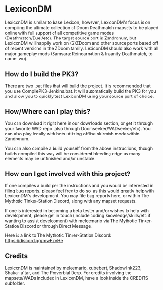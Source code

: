 # LexiconDM
LexiconDM is similar to base Lexicon, however, LexiconDM's focus is on compiling the ultimate collection of Doom Deathmatch mapsets to be played online with full support of all competitive game modes (Deathmatch/Duel/etc). The target source port is Zandronum, but LexiconDM will happily work on (G)ZDoom and other source ports based off of recent versions in the ZDoom family. LexiconDM should also work with all major gameplay mods (Samsara: Reincarnation & Insanity Deathmatch, to name two).

## How do I build the PK3?
There are two .bat files that will build the project. It is recommended that you use CompilePK3-Jenkins.bat. It will automatically build the PK3 for you and allow you to quickly test LexiconDM using your source port of choice.

## How/Where can I play this?
You can download it right here in our downloads section, or get it through your favorite WAD repo (also through Doomseeker/WADseeker/etc). You can also play locally with bots utilizing offline skirmish mode within Zandronum.

You can also compile a build yourself from the above instructions, though builds compiled this way will be considered bleeding edge as many elements may be unfinished and/or unstable.

## How can I get involved with this project?

If one compiles a build per the instructions and you would be interested in filing bug reports, please feel free to do so, as this would greatly help with LexiconDM's development. You may file bug reports here, or within The Mythotic Tinker-Station Discord, along with any mapset requests.

If one is interested in becoming a beta tester and/or wishes to help with development, please get in touch (include coding knowledge/skills/etc if wanting to assist development) with meleemario via The Mythotic Tinker-Station Discord or through Direct Message.

Here is a link to The Mythotic Tinker-Station Discord: https://discord.gg/mwFZvHe

## Credits
LexiconDM is maintained by meleemario, cubebert, Shadowlink223, Shakar-a'tar, and The Proverbial Derp. For credits involving the mapsets/WADs included in LexiconDM, have a look inside the CREDITS subfolder.

